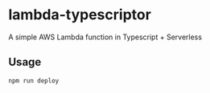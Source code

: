 # lambda-typescriptor
A simple AWS Lambda function in Typescript + Serverless

## Usage
```
npm run deploy
```